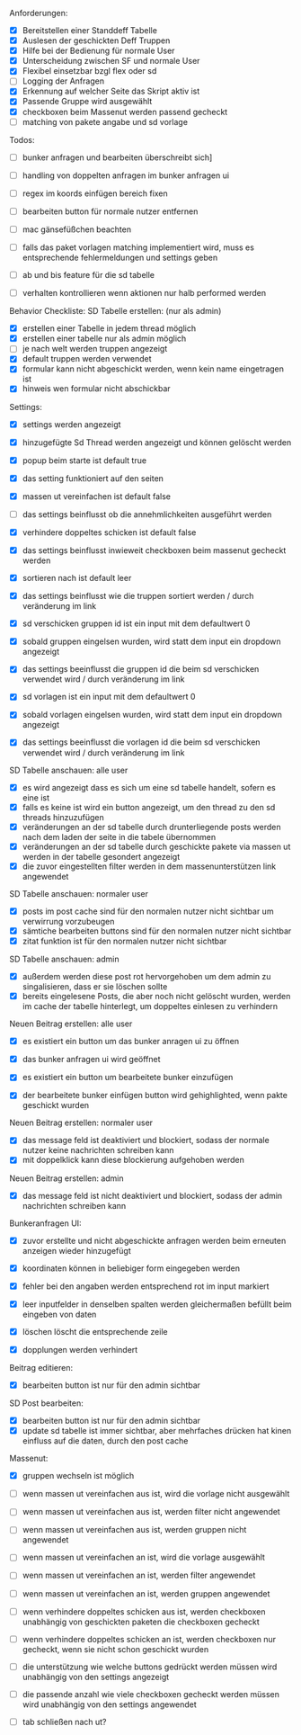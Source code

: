 

Anforderungen:
- [x] Bereitstellen einer Standdeff Tabelle
- [x] Auslesen der geschickten Deff Truppen
- [x] Hilfe bei der Bedienung für normale User
- [x] Unterscheidung zwischen SF und normale User
- [x] Flexibel einsetzbar bzgl flex oder sd
- [ ] Logging der Anfragen
- [x] Erkennung auf welcher Seite das Skript aktiv ist
- [x] Passende Gruppe wird ausgewählt
- [x] checkboxen beim Massenut werden passend gecheckt
- [ ] matching von pakete angabe und sd vorlage

Todos:
- [ ] bunker anfragen und bearbeiten überschreibt sich]
- [ ] handling von doppelten anfragen im bunker anfragen ui
- [ ] regex im koords einfügen bereich fixen
- [ ] bearbeiten button für normale nutzer entfernen
- [ ] mac gänsefüßchen beachten
- [ ] falls das paket vorlagen matching implementiert wird, muss es entsprechende fehlermeldungen und settings geben
- [ ] ab und bis feature für die sd tabelle
- [ ] verhalten kontrollieren wenn aktionen nur halb performed werden 


Behavior Checkliste:
SD Tabelle erstellen: (nur als admin)
- [x] erstellen einer Tabelle in jedem thread möglich
- [x] erstellen einer tabelle nur als admin möglich
- [ ] je nach welt werden truppen angezeigt
- [x] default truppen werden verwendet
- [x] formular kann nicht abgeschickt werden, wenn kein name eingetragen ist
- [x] hinweis wen formular nicht abschickbar

Settings:
- [x] settings werden angezeigt
- [x] hinzugefügte Sd Thread werden angezeigt und können gelöscht werden
- [x] popup beim starte ist default true
- [x] das setting funktioniert auf den seiten
- [x] massen ut vereinfachen ist default false
- [ ] das settings beinflusst ob die annehmlichkeiten ausgeführt werden
- [x] verhindere doppeltes schicken ist default false
- [x] das settings beinflusst inwieweit checkboxen beim massenut gecheckt werden
- [x] sortieren nach ist default leer
- [x] das settings beinflusst wie die truppen sortiert werden / durch veränderung im link
- [x] sd verschicken gruppen id ist ein input mit dem defaultwert 0
- [x] sobald gruppen eingelsen wurden, wird statt dem input ein dropdown angezeigt
- [x] das settings beeinflusst die gruppen id die beim sd verschicken verwendet wird / durch veränderung im link
- [x] sd vorlagen ist ein input mit dem defaultwert 0
- [x] sobald vorlagen eingelsen wurden, wird statt dem input ein dropdown angezeigt
- [x] das settings beeinflusst die vorlagen id die beim sd verschicken verwendet wird / durch veränderung im link


SD Tabelle anschauen: alle user
- [x] es wird angezeigt dass es sich um eine sd tabelle handelt, sofern es eine ist
- [x] falls es keine ist wird ein button angezeigt, um den thread zu den sd threads hinzuzufügen
- [x] veränderungen an der sd tabelle durch drunterliegende posts werden nach dem laden der seite in die tabele übernommen
- [x] veränderungen an der sd tabelle durch geschickte pakete via massen ut werden in der tabelle gesondert angezeigt
- [x] die zuvor eingestellten filter werden in dem massenunterstützen link angewendet

SD Tabelle anschauen: normaler user
- [x] posts im post cache sind für den normalen nutzer nicht sichtbar um verwirrung vorzubeugen
- [x] sämtiche bearbeiten buttons sind für den normalen nutzer nicht sichtbar
- [x] zitat funktion ist für den normalen nutzer nicht sichtbar

SD Tabelle anschauen: admin
- [x] außerdem werden diese post rot hervorgehoben um dem admin zu singalisieren, dass er sie löschen sollte
- [x] bereits eingelesene Posts, die aber noch nicht gelöscht wurden, werden im cache der tabelle hinterlegt, um doppeltes einlesen zu verhindern

Neuen Beitrag erstellen: alle user
- [x] es existiert ein button um das bunker anragen ui zu öffnen
- [x] das bunker anfragen ui wird geöffnet
- [x] es existiert ein button um bearbeitete bunker einzufügen
- [x] der bearbeitete bunker einfügen button wird gehighlighted, wenn pakte geschickt wurden


Neuen Beitrag erstellen: normaler user
- [x] das message feld ist deaktiviert und blockiert, sodass der normale nutzer keine nachrichten schreiben kann
- [x] mit doppelklick kann diese blockierung aufgehoben werden

Neuen Beitrag erstellen: admin
- [x] das message feld ist nicht deaktiviert und blockiert, sodass der admin nachrichten schreiben kann

Bunkeranfragen UI:
- [x] zuvor erstellte und nicht abgeschickte anfragen werden beim erneuten anzeigen wieder hinzugefügt
- [x] koordinaten können in beliebiger form eingegeben werden
- [x] fehler bei den angaben werden entsprechend rot im input markiert
- [x] leer inputfelder in denselben spalten werden gleichermaßen befüllt beim eingeben von daten
- [x] löschen löscht die entsprechende zeile
- [x] dopplungen werden verhindert


Beitrag editieren:
- [x] bearbeiten button ist nur für den admin sichtbar

SD Post bearbeiten:
- [x] bearbeiten button ist nur für den admin sichtbar
- [x] update sd tabelle ist immer sichtbar, aber mehrfaches drücken hat kinen einfluss auf die daten, durch den post cache

Massenut:
- [x] gruppen wechseln ist möglich
- [ ] wenn massen ut vereinfachen aus ist, wird die vorlage nicht ausgewählt
- [ ] wenn massen ut vereinfachen aus ist, werden filter nicht angewendet
- [ ] wenn massen ut vereinfachen aus ist, werden gruppen nicht angewendet

- [ ] wenn massen ut vereinfachen an ist, wird die vorlage ausgewählt
- [ ] wenn massen ut vereinfachen an ist, werden filter angewendet
- [ ] wenn massen ut vereinfachen an ist, werden gruppen angewendet

- [ ] wenn verhindere doppeltes schicken aus ist, werden checkboxen unabhängig von geschickten paketen die checkboxen gecheckt
- [ ] wenn verhindere doppeltes schicken an ist, werden checkboxen nur gecheckt, wenn sie nicht schon geschickt wurden

- [ ] die unterstützung wie welche buttons gedrückt werden müssen wird unabhängig von den settings angezeigt
- [ ] die passende anzahl wie viele checkboxen gecheckt werden müssen wird unabhängig von den settings angewendet

- [ ] tab schließen nach ut?
